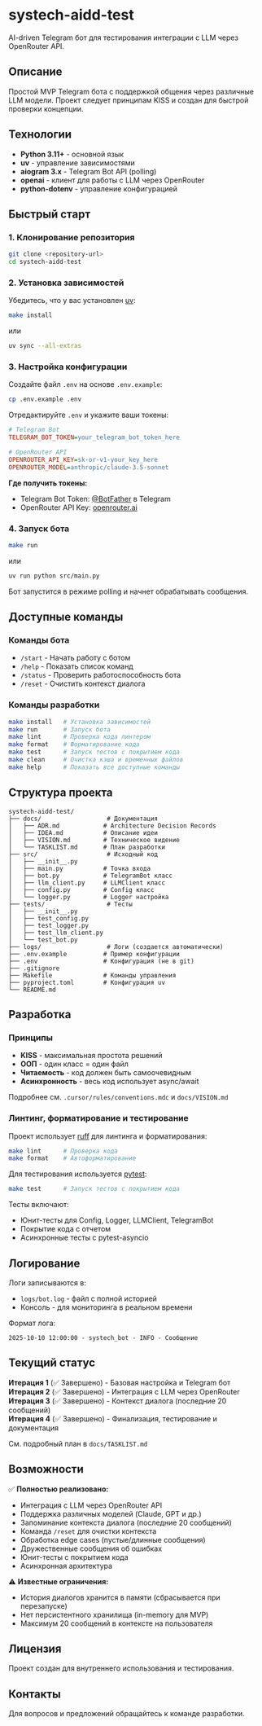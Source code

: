 # systech-aidd-test

AI-driven Telegram бот для тестирования интеграции с LLM через OpenRouter API.

## Описание

Простой MVP Telegram бота с поддержкой общения через различные LLM модели. Проект следует принципам KISS и создан для быстрой проверки концепции.

## Технологии

- **Python 3.11+** - основной язык
- **uv** - управление зависимостями
- **aiogram 3.x** - Telegram Bot API (polling)
- **openai** - клиент для работы с LLM через OpenRouter
- **python-dotenv** - управление конфигурацией

## Быстрый старт

### 1. Клонирование репозитория

```bash
git clone <repository-url>
cd systech-aidd-test
```

### 2. Установка зависимостей

Убедитесь, что у вас установлен [uv](https://github.com/astral-sh/uv):

```bash
make install
```

или

```bash
uv sync --all-extras
```

### 3. Настройка конфигурации

Создайте файл `.env` на основе `.env.example`:

```bash
cp .env.example .env
```

Отредактируйте `.env` и укажите ваши токены:

```ini
# Telegram Bot
TELEGRAM_BOT_TOKEN=your_telegram_bot_token_here

# OpenRouter API
OPENROUTER_API_KEY=sk-or-v1-your_key_here
OPENROUTER_MODEL=anthropic/claude-3.5-sonnet
```

**Где получить токены:**
- Telegram Bot Token: [@BotFather](https://t.me/botfather) в Telegram
- OpenRouter API Key: [openrouter.ai](https://openrouter.ai/)

### 4. Запуск бота

```bash
make run
```

или

```bash
uv run python src/main.py
```

Бот запустится в режиме polling и начнет обрабатывать сообщения.

## Доступные команды

### Команды бота

- `/start` - Начать работу с ботом
- `/help` - Показать список команд
- `/status` - Проверить работоспособность бота
- `/reset` - Очистить контекст диалога

### Команды разработки

```bash
make install   # Установка зависимостей
make run       # Запуск бота
make lint      # Проверка кода линтером
make format    # Форматирование кода
make test      # Запуск тестов с покрытием кода
make clean     # Очистка кэша и временных файлов
make help      # Показать все доступные команды
```

## Структура проекта

```
systech-aidd-test/
├── docs/                  # Документация
│   ├── ADR.md            # Architecture Decision Records
│   ├── IDEA.md           # Описание идеи
│   ├── VISION.md         # Техническое видение
│   └── TASKLIST.md       # План разработки
├── src/                   # Исходный код
│   ├── __init__.py
│   ├── main.py           # Точка входа
│   ├── bot.py            # TelegramBot класс
│   ├── llm_client.py     # LLMClient класс
│   ├── config.py         # Config класс
│   └── logger.py         # Logger настройка
├── tests/                 # Тесты
│   ├── __init__.py
│   ├── test_config.py
│   ├── test_logger.py
│   ├── test_llm_client.py
│   └── test_bot.py
├── logs/                  # Логи (создается автоматически)
├── .env.example          # Пример конфигурации
├── .env                  # Конфигурация (не в git)
├── .gitignore
├── Makefile              # Команды управления
├── pyproject.toml        # Конфигурация uv
└── README.md
```

## Разработка

### Принципы

- **KISS** - максимальная простота решений
- **ООП** - один класс = один файл
- **Читаемость** - код должен быть самоочевидным
- **Асинхронность** - весь код использует async/await

Подробнее см. `.cursor/rules/conventions.mdc` и `docs/VISION.md`

### Линтинг, форматирование и тестирование

Проект использует [ruff](https://github.com/astral-sh/ruff) для линтинга и форматирования:

```bash
make lint      # Проверка кода
make format    # Автоформатирование
```

Для тестирования используется [pytest](https://pytest.org):

```bash
make test      # Запуск тестов с покрытием кода
```

Тесты включают:
- Юнит-тесты для Config, Logger, LLMClient, TelegramBot
- Покрытие кода с отчетом
- Асинхронные тесты с pytest-asyncio

## Логирование

Логи записываются в:
- `logs/bot.log` - файл с полной историей
- Консоль - для мониторинга в реальном времени

Формат лога:
```
2025-10-10 12:00:00 - systech_bot - INFO - Сообщение
```

## Текущий статус

**Итерация 1** (✅ Завершено) - Базовая настройка и Telegram бот  
**Итерация 2** (✅ Завершено) - Интеграция с LLM через OpenRouter  
**Итерация 3** (✅ Завершено) - Контекст диалога (последние 20 сообщений)  
**Итерация 4** (✅ Завершено) - Финализация, тестирование и документация  

См. подробный план в `docs/TASKLIST.md`

## Возможности

✅ **Полностью реализовано:**
- Интеграция с LLM через OpenRouter API
- Поддержка различных моделей (Claude, GPT и др.)
- Запоминание контекста диалога (последние 20 сообщений)
- Команда `/reset` для очистки контекста
- Обработка edge cases (пустые/длинные сообщения)
- Дружественные сообщения об ошибках
- Юнит-тесты с покрытием кода
- Асинхронная архитектура

⚠️ **Известные ограничения:**
- История диалогов хранится в памяти (сбрасывается при перезапуске)
- Нет персистентного хранилища (in-memory для MVP)
- Максимум 20 сообщений в контексте на пользователя

## Лицензия

Проект создан для внутреннего использования и тестирования.

## Контакты

Для вопросов и предложений обращайтесь к команде разработки.

